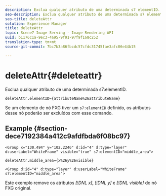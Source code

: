 ```yaml
---
description: Exclua qualquer atributo de uma determinada s7 elementID.
seo-description: Exclua qualquer atributo de uma determinada s7 elementID.
seo-title: deleteAttr
solution: Experience Manager
title: deleteAttr
topic: Scene7 Image Serving - Image Rendering API
uuid: b1176c1a-9ec3-4a95-9f91-97f9f168c252
translation-type: tm+mt
source-git-commit: 7bc7b3a86fbcdc57cfdc31745fae3afc06e44b15

---
```



# deleteAttr{#deleteattr}

Exclua qualquer atributo de uma determinada s7:elementID.

`deleteAttr.elementID={attributeName%26attributeName}`

Se um elemento de nó FXG tiver um `s7:elementID` definido, os atributos desse nó poderão ser excluídos com esse comando.

## Example {#section-dece7192384a412c9afdfbda6f08bc97}

`<Group x="130.494" y="102.2246" d:id="4" d:type="layer" d:userLabel="WhiteFrame" visible="true" s7:elementID="middle_area">`

`deleteAttr.middle_area={x%26y%26visible}`

`<Group d:id="4" d:type="layer" d:userLabel="WhiteFrame" s7:elementID="middle_area">`

Este exemplo remove os atributos *[!DNL x]*, *[!DNL y]* e *[!DNL visible]* do nó FXG original.
